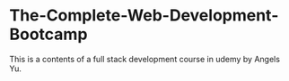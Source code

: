 # The-Complete-Web-Development-Bootcamp
This is a contents of a full stack development course in udemy by Angels Yu. 
